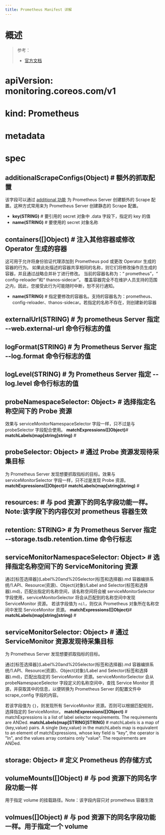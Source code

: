 ```yaml
---
title: Prometheus Manifest 详解
---
```


# 概述

> 参考：
>
> - [官方文档](https://github.com/prometheus-operator/prometheus-operator/blob/master/Documentation/api.md#prometheus)

# apiVersion: monitoring.coreos.com/v1

# kind: Prometheus

# metadata

# spec

## additionalScrapeConfigs(Object) # 额外的抓取配置

该字段可以通过 [additional 功能](/docs/6.可观测性/监控系统/Prometheus/Prometheus%20衍生品/Prometheus%20Operator/CR%20详解/Prometheus/Prometheus.md#additionalScrapeConfigs) 为 Prometheus Server 创建额外的 Scrape 配置。这种方式常用来为 Prometheus Server 创建静态的 Scrape 配置。

- **key(STRING)** # 要引用的 secret 对象中 .data 字段下，指定的 key 的值
- **name(STRING)** # 要使用的 secret 对象名称

## containers([]Object) # 注入其他容器或修改 Operator 生成的容器

这可用于允许将身份验证代理添加到 Prometheus pod 或更改 Operator 生成的容器的行为。 如果此处描述的容器共享相同的名称，则它们将修改操作员生成的容器，并且通过战略合并补丁进行修改。 当前的容器名称为：“ prometheus”，“ config-reloader”和“ thanos-sidecar”。 覆盖容器完全不在维护人员支持的范围之内，因此，您接受此行为可能随时中断，恕不另行通知。

- **name(STRING)** # 指定要修改的容器名。支持的容器名为：prometheus、config-reloader、thanos-sidecar。若指定的名称不存在，则创建新的容器

## externalUrl(STRING) # 为 prometheus Server 指定 --web.external-url 命令行标志的值

## logFormat(STRING) # 为 Prometheus Server 指定 --log.format 命令行标志的值

## logLevel(STRING) # 为 Prometheus Server 指定 --log.level 命令行标志的值

## probeNamespaceSelector: Object> # 选择指定名称空间下的 Probe 资源

效果与 serviceMonitorNamespaceSelector 字段一样，只不过是与 probeSelector 字段配合使用。
**matchExpressions([]Object)**#
**matchLabels(map\[string]string)** #

## probeSelector: Object> # 通过 Probe 资源发现待采集目标

为 Prometheus Server 发现想要抓取指标的目标。效果与 serviceMonitorSelector 字段一样，只不过是发现 Probe 资源。
**matchExpressions([]Object)**#
**matchLabels(map\[string]string)** #

## resources: # 与 pod 资源下的同名字段功能一样。Note:该字段下的内容仅对 prometheus 容器生效

## retention: STRING> # 为 Prometheus Server 指定 --storage.tsdb.retention.time 命令行标志

## serviceMonitorNamespaceSelector: Object> # 选择指定名称空间下的 ServiceMonitoring 资源

通过[标签选择器](Label%20and%20Selector(标签和选择器).md 容器编排系统/1.API、Resource(资源)、Object(对象)/Label and Selector(标签和选择器).md)，匹配出指定的名称空间，该名称空间将会被 serviceMonitorSelector 字段使用，serviceMonitorSelector 将会从匹配到的名称空间中发现 ServiceMonitor 资源。
若该字段值为 `nil`，则仅从 Prometheus 对象所在名称空间中发现 ServiceMonitor 资源。
**matchExpressions([]Object)**#
**matchLabels(map\[string]string)** #

## serviceMonitorSelector: Object> # 通过 ServiceMonitor 资源发现待采集目标

为 Prometheus Server 发现想要抓取指标的目标。

通过[标签选择器](Label%20and%20Selector(标签和选择器).md 容器编排系统/1.API、Resource(资源)、Object(对象)/Label and Selector(标签和选择器).md)，匹配出指定的 ServiceMontior 资源。serviceMonitorSelector 会从 probeNamespaceSelector 字段定义的名称空间中，查找 Service Monitor 资源，并获取其中的信息，以便转换为 Prometheus Server 的配置文件中 scrape_config 字段的内容。

若该字段值为 `{}`，则发现所有 ServiceMonitor 资源。否则可以根据匹配规则，选择指定的 ServiceMonitor。
**matchExpressions([]Object)** # matchExpressions is a list of label selector requirements. The requirements are ANDed.
**matchLabels(map\[STRING]STRING)** # matchLabels is a map of {key,value} pairs. A single {key,value} in the matchLabels map is equivalent to an element of matchExpressions, whose key field is "key", the operator is "In", and the values array contains only "value". The requirements are ANDed.

## storage: Object> # 定义 Prometheus 的存储方式

## volumeMounts([]Object) # 与 pod 资源下的同名字段功能一样

用于指定 volume 的挂载路径。Note：该字段内容只对 prometheus 容器生效

## volmues([]Object) # 与 pod 资源下的同名字段功能一样。用于指定一个 volume
